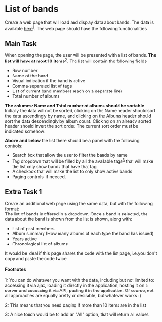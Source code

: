 # List of bands

Create a web page that will load and display data about bands. The data is available [here](https://raw.githubusercontent.com/sedc-codecademy/sedc6-frontend-exam/master/band-data.json)<sup>[1](#myfootnote1)</sup>. The web page should have the following functionalities:

## Main Task

When opening the page, the user will be presented with a list of bands. **The list will have at most 10 items**<sup>[2](#myfootnote2)</sup>. The list will contain the following fields:

- Row number
- Name of the band
- Visual indication if the band is active
- Comma-separated list of tags
- List of current band members (each on a separate line)
- Total number of albums

**The columns: Name and Total number of albums should be sortable**  
Initially the data will not be sorted, clicking on the Name header should sort the data ascendingly by name, and clicking on the Albums header should sort the data descendingly by album count. Clicking on an already sorted header should invert the sort order.
The current sort order must be indicated somehow.

**Above and below** the list there should be a panel with the following controls:

- Search box that allow the user to filter the bands by name
- Tag dropdown that will be filled by all the available tags<sup>[3](#myfootnote3)</sup> that will make the list only show bands that have that tag
- A checkbox that will make the list to only show active bands
- Paging controls, if needed.

## Extra Task 1

Create an additional web page using the same data, but with the following format:  
The list of bands is offered in a dropdown. Once a band is selected, the data about the band is shown from the list is shown, along with:
- List of past members
- Album summary (How many albums of each type the band has issued)
- Years active
- Chronological list of albums

It would be ideal if this page shares the code with the list page, i.e.you don't copy and paste the code twice 


#### Footnotes
 <a name="myfootnote1">1</a>: You can do whatever you want with the data, including but not limited to: accessing it via ajax, loading it directly in the application, hosting it on a server and accessing it via API, pasting it in the application. Of course, not all approaches are equally pretty or desirable, but whatever works :)

 <a name="myfootnote2">2</a>: This means that you need paging if more than 10 items are in the list

 <a name="myfootnote3">3</a>: A nice touch would be to add an "All" option, that will return all values